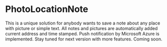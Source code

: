 # PhotoLocationNote
This is a unique solution for anybody wants to save a note about any place with picture or simple text. All notes and pictures are automatically added current address and time stamped. 
Push notification by Microsoft Azure is implemented. Stay tuned for next version with more features. Coming soon.
